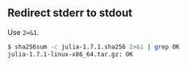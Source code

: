 ## Redirect stderr to stdout
Use `2>&1`.
```bash
$ sha256sum -c julia-1.7.1.sha256 2>&1 | grep OK
julia-1.7.1-linux-x86_64.tar.gz: OK
```
